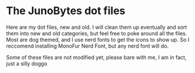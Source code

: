 # The JunoBytes dot files
Here are my dot files, new and old. I will clean them up eventually and sort them into new and old categories, but feel free to poke around all the files. Most are dog themed, and I use nerd fonts to get the icons to show up. So I reccomend installing MonoFur Nerd Font, but any nerd font will do.

Some of these files are not modified yet, please bare with me, I am in fact, just a silly doggo 


